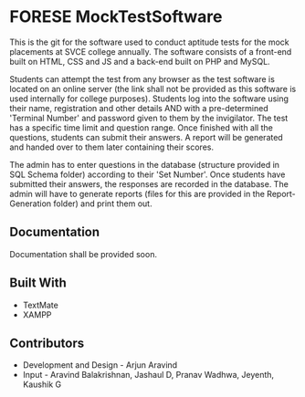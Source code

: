 # FORESE MockTestSoftware
This is the git for the software used to conduct aptitude tests for the mock placements at SVCE college annually. The software consists of a front-end built on HTML, CSS and JS and a back-end built on PHP and MySQL.

Students can attempt the test from any browser as the test software is located on an online server (the link shall not be provided as this software is used internally for college purposes). Students log into the software using their name, registration and other details AND with a pre-determined 'Terminal Number' and password given to them by the invigilator. The test has a specific time limit and question range. Once finished with all the questions, students can submit their answers. A report will be generated and handed over to them later containing their scores.

The admin has to enter questions in the database (structure provided in SQL Schema folder) according to their 'Set Number'. Once students have submitted their answers, the responses are recorded in the database. The admin will have to generate reports (files for this are provided in the Report-Generation folder) and print them out.

## Documentation
Documentation shall be provided soon.

## Built With
* TextMate
* XAMPP

## Contributors
* Development and Design - Arjun Aravind
* Input - Aravind Balakrishnan, Jashaul D, Pranav Wadhwa, Jeyenth, Kaushik G
